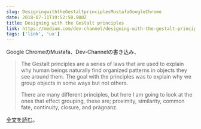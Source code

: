 ```yaml
---
slug: DesigningwiththeGestaltprinciplesMustafaGoogleChrome
date: 2018-07-11T19:52:50.900Z
title: Designing with the Gestalt principles
link: https://medium.com/dev-channel/designing-with-the-gestalt-principles-608f82a8b2f7
tags: ['link', 'ux']
---
```



Google ChromeのMustafa、Dev-Channelの書き込み、

> The Gestalt principles are a series of laws that are used to explain why human beings naturally find organized patterns in objects they see around them. The goal with the principles was to explain why we group objects in some ways but not others.
> 
> There are many different principles, but here I am going to look at the ones that effect grouping, these are; proximity, similarity, common fate, continuity, closure, and pr&#x00e4;gnanz.


[全文を読む](https://medium.com/dev-channel/designing-with-the-gestalt-principles-608f82a8b2f7)。





